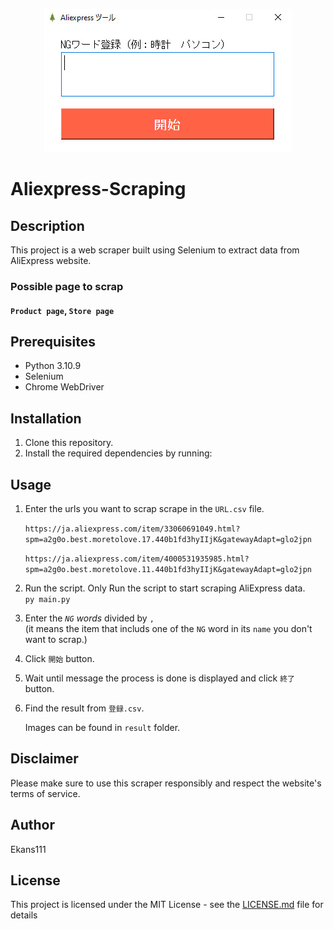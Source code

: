 <p align="center">
  <img src="https://github.com/Ekans111/Aliexpress-Scraping/blob/master/img/interface.jpg?raw=true" alt="animated" />
</p>

# Aliexpress-Scraping

## Description

This project is a web scraper built using Selenium to extract data from AliExpress website.

### Possible page to scrap

#### **`Product page`**, **`Store page`**

## Prerequisites

- Python 3.10.9
- Selenium
- Chrome WebDriver

## Installation

1. Clone this repository.
2. Install the required dependencies by running:

## Usage

1. Enter the urls you want to scrap scrape in the `URL.csv` file.

   `https://ja.aliexpress.com/item/33060691049.html?spm=a2g0o.best.moretolove.17.440b1fd3hyIIjK&gatewayAdapt=glo2jpn`

   `https://ja.aliexpress.com/item/4000531935985.html?spm=a2g0o.best.moretolove.11.440b1fd3hyIIjK&gatewayAdapt=glo2jpn`

2. Run the script.
   Only Run the script to start scraping AliExpress data.<br>
   `py main.py`

3. Enter the _`NG` words_ divided by `,`  
   (it means the item that includs one of the `NG` word in its `name` you don't want to scrap.)

4. Click `開始` button.

5. Wait until message the process is done is displayed and click `終了` button.

6. Find the result from `登録.csv`.

   Images can be found in `result` folder.

## Disclaimer

Please make sure to use this scraper responsibly and respect the website's terms of service.

## Author

Ekans111

## License

This project is licensed under the MIT License - see the [LICENSE.md](LICENSE.md) file for details
